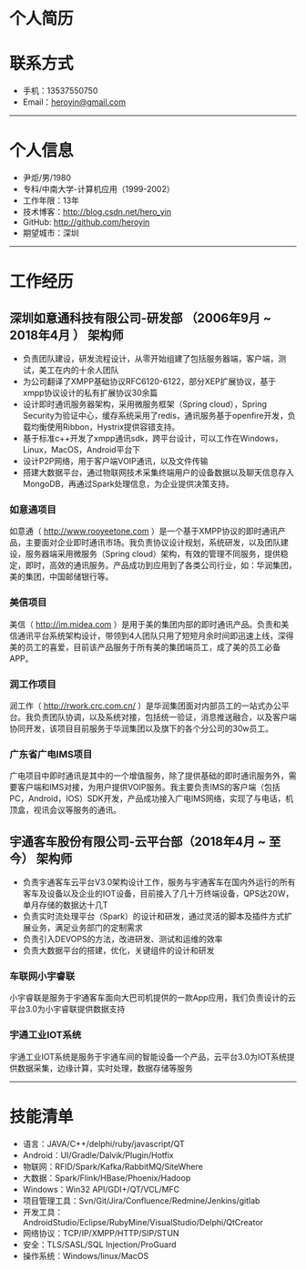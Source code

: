 
# 个人简历

# 联系方式

- 手机：13537550750
- Email：heroyin@gmail.com 

---

# 个人信息

 - 尹炬/男/1980 
 - 专科/中南大学-计算机应用（1999-2002）
 - 工作年限：13年 
 - 技术博客：http://blog.csdn.net/hero_yin
 - GitHub: http://github.com/heroyin
 - 期望城市：深圳

---

# 工作经历

## 深圳如意通科技有限公司-研发部 （2006年9月 ~ 2018年4月 ）     架构师

- 负责团队建设，研发流程设计，从零开始组建了包括服务器端，客户端，测试，美工在内的十余人团队
- 为公司翻译了XMPP基础协议RFC6120-6122，部分XEP扩展协议，基于xmpp协议设计的私有扩展协议30余篇
- 设计即时通讯服务器架构，采用微服务框架（Spring cloud），Spring Security为验证中心，缓存系统采用了redis，通讯服务基于openfire开发，负载均衡使用Ribbon，Hystrix提供容错支持。
- 基于标准c++开发了xmpp通讯sdk，跨平台设计，可以工作在Windows，Linux，MacOS，Android平台下
- 设计P2P网络，用于客户端VOIP通讯，以及文件传输
- 搭建大数据平台，通过物联网技术采集终端用户的设备数据以及聊天信息存入MongoDB，再通过Spark处理信息，为企业提供决策支持。

### 如意通项目 
如意通（ http://www.rooyeetone.com ）是一个基于XMPP协议的即时通讯产品，主要面对企业即时通讯市场。我负责协议设计规划，系统研发，以及团队建设，服务器端采用微服务（Spring cloud）架构，有效的管理不同服务，提供稳定，即时，高效的通讯服务。产品成功到应用到了各类公司行业，如：华润集团，美的集团，中国邮储银行等。

### 美信项目 
美信（ http://im.midea.com ）是用于美的集团内部的即时通讯产品。负责和美信通讯平台系统架构设计，带领到4人团队只用了短短月余时间即迅速上线，深得美的员工的喜爱，目前该产品服务于所有美的集团端员工，成了美的员工必备APP。

### 润工作项目
润工作（ http://rwork.crc.com.cn/ ）是华润集团面对内部员工的一站式办公平台。我负责团队协调，以及系统对接，包括统一验证，消息推送融合，以及客户端协同开发，该项目目前服务于华润集团以及旗下的各个分公司的30w员工。

### 广东省广电IMS项目
广电项目中即时通讯是其中的一个增值服务，除了提供基础的即时通讯服务外，需要客户端和IMS对接，为用户提供VOIP服务。我主要负责IMS的客户端（包括PC，Android，IOS）SDK开发，产品成功接入广电IMS网络，实现了与电话，机顶盒，视讯会议等服务的通讯。

## 宇通客车股份有限公司-云平台部（2018年4月 ~ 至今） 架构师

- 负责宇通客车云平台V3.0架构设计工作，服务与宇通客车在国内外运行的所有客车及设备以及企业的IOT设备，目前接入了几十万终端设备，QPS达20W，单月存储的数据达十几T
- 负责实时流处理平台（Spark）的设计和研发，通过灵活的脚本及插件方式扩展业务，满足业务部门的定制需求
- 负责引入DEVOPS的方法，改进研发、测试和运维的效率
- 负责大数据平台的搭建，优化，关键组件的设计和研发

### 车联网小宇睿联
小宇睿联是服务于宇通客车面向大巴司机提供的一款App应用，我们负责设计的云平台3.0为小宇睿联提供数据支持

### 宇通工业IOT系统
宇通工业IOT系统是服务于宇通车间的智能设备一个产品，云平台3.0为IOT系统提供数据采集，边缘计算，实时处理，数据存储等服务

---
# 技能清单
- 语言：JAVA/C++/delphi/ruby/javascript/QT
- Android：UI/Gradle/Dalvik/Plugin/Hotfix
- 物联网：RFID/Spark/Kafka/RabbitMQ/SiteWhere
- 大数据：Spark/Flink/HBase/Phoenix/Hadoop
- Windows：Win32 API/GDI+/QT/VCL/MFC
- 项目管理工具：Svn/Git/Jira/Confluence/Redmine/Jenkins/gitlab
- 开发工具：AndroidStudio/Eclipse/RubyMine/VisualStudio/Delphi/QtCreator
- 网络协议：TCP/IP/XMPP/HTTP/SIP/STUN
- 安全：TLS/SASL/SQL Injection/ProGuard 
- 操作系统：Windows/linux/MacOS
